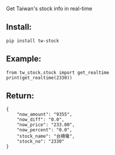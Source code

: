 Get Taiwan's stock info in real-time

## Install:

```
pip install tw-stock
```
## Example:

```
from tw_stock.stock import get_realtime
print(get_realtime(2330))
```
## Return:

```
{
    "now_amount": "9355",
    "now_diff": "0.0",
    "now_price": "233.00",
    "now_percent": "0.0",
    "stock_name": "台積電",
    "stock_no": "2330"
}
```
